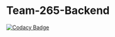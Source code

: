 # Team-265-Backend

[![Codacy Badge](https://api.codacy.com/project/badge/Grade/13da17f21d2e40f79c0d5758048ae366)](https://app.codacy.com/gh/BuildForSDGCohort2/Team-265-Backend?utm_source=github.com&utm_medium=referral&utm_content=BuildForSDGCohort2/Team-265-Backend&utm_campaign=Badge_Grade_Settings)
